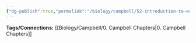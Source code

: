 ```yaml
---
{"dg-publish":true,"permalink":"/biology/campbell/52-introduction-to-ecology/","dgHomeLink":true,"dgPassFrontmatter":true}
---
```


**Tags/Connections:**
[[Biology/Campbell/0. Campbell Chapters|0. Campbell Chapters]]
